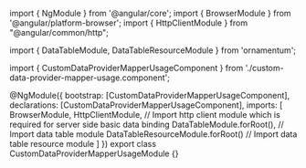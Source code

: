 import { NgModule } from '@angular/core';
import { BrowserModule } from '@angular/platform-browser';
import { HttpClientModule } from "@angular/common/http";

import { DataTableModule, DataTableResourceModule } from 'ornamentum';
  
import { CustomDataProviderMapperUsageComponent } from './custom-data-provider-mapper-usage.component';

@NgModule({
 bootstrap: [CustomDataProviderMapperUsageComponent],
 declarations: [CustomDataProviderMapperUsageComponent],
 imports: [
    BrowserModule, 
    HttpClientModule, // Import http client module which is required for server side basic data binding
    DataTableModule.forRoot(), // Import data table module
    DataTableResourceModule.forRoot() // Import data table resource module
  ]
})
export class CustomDataProviderMapperUsageModule {}
